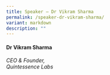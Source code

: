 ```yaml
---
title: Speaker – Dr Vikram Sharma
permalink: /speaker-dr-vikram-sharma/
variant: markdown
description: ""
---
```

#### **Dr Vikram Sharma**

*CEO &amp; Founder, <br> Quintessence Labs*